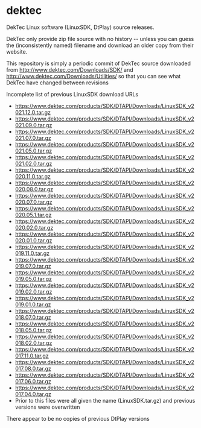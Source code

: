 dektec
======

DekTec Linux software (LinuxSDK, DtPlay) source releases.

DekTec only provide zip file source with no history -- unless you can guess the (inconsistently named) filename and download an older copy from their website.

This repository is simply a periodic commit of DekTec source downloaded from http://www.dektec.com/Downloads/SDK/ and http://www.dektec.com/Downloads/Utilities/ so that you can see what DekTec have changed between revisions


Incomplete list of previous LinuxSDK download URLs
- https://www.dektec.com/products/SDK/DTAPI/Downloads/LinuxSDK_v2021.12.0.tar.gz
- https://www.dektec.com/products/SDK/DTAPI/Downloads/LinuxSDK_v2021.09.0.tar.gz
- https://www.dektec.com/products/SDK/DTAPI/Downloads/LinuxSDK_v2021.07.0.tar.gz
- https://www.dektec.com/products/SDK/DTAPI/Downloads/LinuxSDK_v2021.05.0.tar.gz
- https://www.dektec.com/products/SDK/DTAPI/Downloads/LinuxSDK_v2021.02.0.tar.gz
- https://www.dektec.com/products/SDK/DTAPI/Downloads/LinuxSDK_v2020.11.0.tar.gz
- https://www.dektec.com/products/SDK/DTAPI/Downloads/LinuxSDK_v2020.08.0.tar.gz
- https://www.dektec.com/products/SDK/DTAPI/Downloads/LinuxSDK_v2020.07.0.tar.gz
- https://www.dektec.com/products/SDK/DTAPI/Downloads/LinuxSDK_v2020.05.1.tar.gz
- https://www.dektec.com/products/SDK/DTAPI/Downloads/LinuxSDK_v2020.02.0.tar.gz
- https://www.dektec.com/products/SDK/DTAPI/Downloads/LinuxSDK_v2020.01.0.tar.gz
- https://www.dektec.com/products/SDK/DTAPI/Downloads/LinuxSDK_v2019.11.0.tar.gz
- https://www.dektec.com/products/SDK/DTAPI/Downloads/LinuxSDK_v2019.07.0.tar.gz
- https://www.dektec.com/products/SDK/DTAPI/Downloads/LinuxSDK_v2019.05.0.tar.gz
- https://www.dektec.com/products/SDK/DTAPI/Downloads/LinuxSDK_v2019.02.0.tar.gz
- https://www.dektec.com/products/SDK/DTAPI/Downloads/LinuxSDK_v2019.01.0.tar.gz
- https://www.dektec.com/products/SDK/DTAPI/Downloads/LinuxSDK_v2018.07.0.tar.gz
- https://www.dektec.com/products/SDK/DTAPI/Downloads/LinuxSDK_v2018.05.0.tar.gz
- https://www.dektec.com/products/SDK/DTAPI/Downloads/LinuxSDK_v2018.02.0.tar.gz
- https://www.dektec.com/products/SDK/DTAPI/Downloads/LinuxSDK_v2017.11.0.tar.gz
- https://www.dektec.com/products/SDK/DTAPI/Downloads/LinuxSDK_v2017.08.0.tar.gz
- https://www.dektec.com/products/SDK/DTAPI/Downloads/LinuxSDK_v2017.06.0.tar.gz
- https://www.dektec.com/products/SDK/DTAPI/Downloads/LinuxSDK_v2017.04.0.tar.gz
- Prior to this files were all given the name (LinuxSDK.tar.gz) and previous versions were overwritten

There appear to be no copies of previous DtPlay versions
